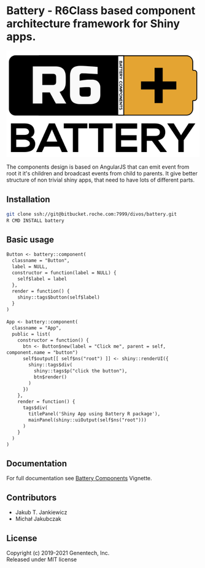 # Battery - R6Class based component architecture framework for Shiny apps.

![Battery Logo](inst/extra/battery-logo.svg)

The components design is based on AngularJS that can emit event from root it it's children
and broadcast events from child to parents. It give better structure of non trivial shiny apps,
that need to have lots of different parts.

## Installation

```bash
git clone ssh://git@bitbucket.roche.com:7999/divos/battery.git
R CMD INSTALL battery
```

## Basic usage

```
Button <- battery::component(
  classname = "Button",
  label = NULL,
  constructor = function(label = NULL) {
    self$label = label
  },
  render = function() {
    shiny::tags$button(self$label)
  }
)

App <- battery::component(
  classname = "App",
  public = list(
    constructor = function() {
      btn <- Button$new(label = "Click me", parent = self, component.name = "button")
      self$output[[ self$ns("root") ]] <- shiny::renderUI({
        shiny::tags$div(
          shiny::tags$p("click the button"),
          btn$render()
        )
      })
    },
    render = function() {
      tags$div(
        titlePanel('Shiny App using Battery R package'),
        mainPanel(shiny::uiOutput(self$ns("root")))
      )
    }
  )
)
```

## Documentation

For full documentation see [Battery Components](vignettes/battery-components.Rmd) Vignette.

## Contributors
* Jakub T. Jankiewicz
* Michał Jakubczak

## License
Copyright (c) 2019-2021 Genentech, Inc.<br/>
Released under MIT license
